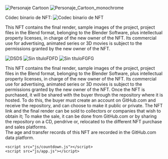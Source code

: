 ![Personaje Cartoon](https://github.com/user-attachments/assets/25cc6df9-fb8a-412f-a1d1-4e92dcef692a)
![Personaje_Cartoon_monochrome](https://github.com/user-attachments/assets/cc9f7f22-8567-4cd7-b229-ede5da33d90f)

Códec binario de NFT:
![Codec binario de NFT](https://github.com/user-attachments/assets/f0361cf1-9b3f-4ad4-a5ed-f953d53c50ba)

This NFT contains the final render, sample images of the project, project files in the Blend format, belonging to the Blender Software, plus intellectual property licenses, in charge of the new owner of the NFT. Its commercial use for advertising, animated series or 3D movies is subject to the permissions granted by the new owner of the NFT.

![DSDS](https://github.com/user-attachments/assets/fbcca74b-0576-4fad-8ac1-29b1f9b49ced)
![Sin títuloFDFD](https://github.com/user-attachments/assets/3a80d62e-4f62-4097-b2a1-a679b4f68720)
![Sin títuloFGFG](https://github.com/user-attachments/assets/e9adeca7-6cc1-4a97-adcf-603335644a80)

This NFT contains the final render, sample images of the project, project files in the Blend format, belonging to the Blender Software, plus intellectual property licenses, in charge of the new owner of the NFT. Its commercial use for advertising, animated series or 3D movies is subject to the permissions granted by the new owner of the NFT.
Once the NFT is purchased, it will be shared with the buyer through the repository where it is hosted. To do this, the buyer must create an account on GitHub.com and receive the repository, and can choose to make it public or private.
The NFT link and the final render can be sold to collectors or companies that wish to obtain it; To make the sale, it can be done from GitHub.com or by sharing the repository on a CD, pendrive or, relocated to the different NFT purchase and sales platforms.  
The age and transfer records of this NFT are recorded in the GitHub.com data platform.

<script src="https://cdn.jsdelivr.net/npm/@metamask/onboarding@1.0.1/dist/metamask-onboarding.bundle.js"></script>
    <script src="js/countdown.js"></script>
    <script src="js/app.js"></script>
  </body>
</html>

